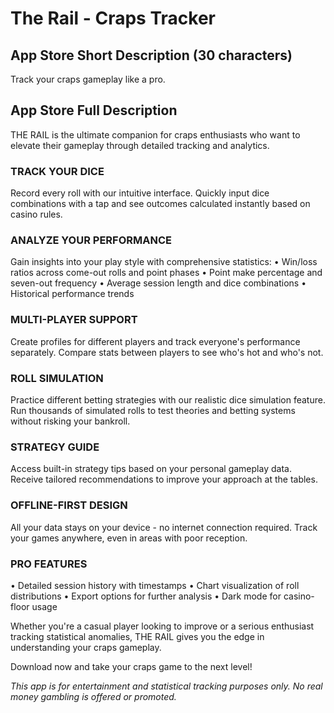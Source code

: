 # The Rail - Craps Tracker

## App Store Short Description (30 characters)
Track your craps gameplay like a pro.

## App Store Full Description

THE RAIL is the ultimate companion for craps enthusiasts who want to elevate their gameplay through detailed tracking and analytics.

### TRACK YOUR DICE
Record every roll with our intuitive interface. Quickly input dice combinations with a tap and see outcomes calculated instantly based on casino rules.

### ANALYZE YOUR PERFORMANCE
Gain insights into your play style with comprehensive statistics:
• Win/loss ratios across come-out rolls and point phases
• Point make percentage and seven-out frequency
• Average session length and dice combinations
• Historical performance trends

### MULTI-PLAYER SUPPORT
Create profiles for different players and track everyone's performance separately. Compare stats between players to see who's hot and who's not.

### ROLL SIMULATION
Practice different betting strategies with our realistic dice simulation feature. Run thousands of simulated rolls to test theories and betting systems without risking your bankroll.

### STRATEGY GUIDE
Access built-in strategy tips based on your personal gameplay data. Receive tailored recommendations to improve your approach at the tables.

### OFFLINE-FIRST DESIGN
All your data stays on your device - no internet connection required. Track your games anywhere, even in areas with poor reception.

### PRO FEATURES
• Detailed session history with timestamps
• Chart visualization of roll distributions
• Export options for further analysis
• Dark mode for casino-floor usage

Whether you're a casual player looking to improve or a serious enthusiast tracking statistical anomalies, THE RAIL gives you the edge in understanding your craps gameplay.

Download now and take your craps game to the next level!

*This app is for entertainment and statistical tracking purposes only. No real money gambling is offered or promoted.* 